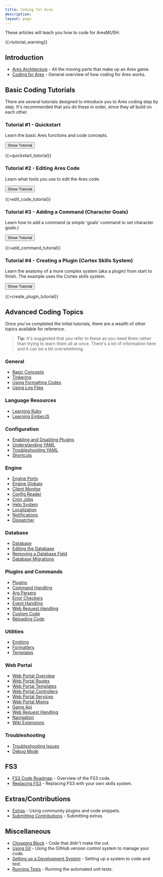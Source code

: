 ```yaml
---
title: Coding for Ares
description:
layout: page
---
```


These articles will teach you how to code for AresMUSH.   

{{>tutorial_warning}}

## Introduction

* [Ares Architecture](/tutorials/code/architecture) - All the moving parts that make up an Ares game.
* [Coding for Ares](/tutorials/code/overview) - General overview of how coding for Ares works.

## Basic Coding Tutorials

There are several tutorials designed to introduce you to Ares coding step by step.  It's recommended that you do these in order, since they all build on each other.

### Tutorial #1 - Quickstart

Learn the basic Ares functions and code concepts.

<button data-toggle="collapse" data-target="#quickstart" class="btn btn-info">Show Tutorial</button>

<div id="quickstart" class="collapse">
{{>quickstart_tutorial}}
</div>

### Tutorial #2 - Editing Ares Code

Learn what tools you use to edit the Ares code.

<button data-toggle="collapse" data-target="#edit-code" class="btn btn-info">Show Tutorial</button>

<div id="edit-code" class="collapse">
{{>edit_code_tutorial}}
</div>

### Tutorial #3 - Adding a Command (Character Goals)

Learn how to add a command (a simple 'goals' command to set character goals.)

<button data-toggle="collapse" data-target="#add-cmd" class="btn btn-info">Show Tutorial</button>

<div id="add-cmd" class="collapse">
{{>add_command_tutorial}}
</div>

### Tutorial #4 - Creating a Plugin (Cortex Skills System)

Learn the anatomy of a more complex system (aka a plugin) from start to finish.  The example uses the Cortex skills system.

<button data-toggle="collapse" data-target="#create-plugin" class="btn btn-info">Show Tutorial</button>

<div id="create-plugin" class="collapse">
{{>create_plugin_tutorial}}
</div>

## Advanced Coding Topics

Once you've completed the initial tutorials, there are a wealth of other topics available for reference. 

> <i class="fa fa-info-circle"></i> **Tip:** It's suggested that you refer to these as you need them rather than trying to learn them all at once.  There's a lot of information here and it can be a bit overwhelming.

### General

* [Basic Concepts](/tutorials/code/concepts)
* [Tinkering](/tutorials/code/tinker)
* [Using Formatting Codes](/tutorials/code/formatting)
* [Using Log Files](/tutorials/code/logs)

### Language Resources

* [Learning Ruby](/tutorials/code/ruby)
* [Learning EmberJS](/tutorials/code/ember)

### Configuration

* [Enabling and Disabling Plugins](/tutorials/config/plugins)
* [Understanding YAML](/tutorials/code/yaml)
* [Troubleshooting YAML](/tutorials/code/troubleshooting-yaml)
* [Shortcuts](/tutorials/code/shortcuts)

### Engine

* [Engine Ports](/tutorials/code/ports)
* [Engine Globals](/tutorials/code/globals)
* [Client Monitor](/tutorials/code/client-monitor)
* [Config Reader](/tutorials/code/config-reader)
* [Cron Jobs](/tutorials/code/cron)
* [Help System](/tutorials/code/help)
* [Localization](/tutorials/code/localization)
* [Notifications](/tutorials/code/notifications)
* [Dispatcher](/tutorials/code/dispatcher)

### Database

* [Database](/tutorials/code/database)
* [Editing the Database](/tutorials/code/edit-database)
* [Removing a Database Field](/tutorials/code/remove-field)
* [Database Migrations](/tutorials/code/db-imgration)

### Plugins and Commands

* [Plugins](/tutorials/code/plugins)
* [Command Handling](/tutorials/code/commands)
* [Arg Parsers](/tutorials/code/arg-parsers)
* [Error Checkers](/tutorials/code/error-checkers)
* [Event Handling](/tutorials/code/events)
* [Web Request Handling](/tutorials/code/web-requests)
* [Custom Code](/tutorials/code/custom)
* [Reloading Code](/tutorials/code/reload)

### Utilities

* [Emitting](/tutorials/code/emitting)
* [Formatters](/tutorials/code/formatters)
* [Templates](/tutorials/code/templates)

### Web Portal

* [Web Portal Overview](/tutorials/code/web-portal)
* [Web Portal Routes](/tutorials/code/web-routes)
* [Web Portal Templates](/tutorials/code/web-templates)
* [Web Portal Controllers](/tutorials/code/web-controllers)
* [Web Portal Services](/tutorials/code/web-services)
* [Web Portal Mixins](/tutorials/code/web-mixins)
* [Game Api](/tutorials/code/web-game-api)
* [Web Request Handling](/tutorials/code/web-requests)
* [Navigation](/tutorials/code/web-nav)
* [Wiki Extensions](/tutorials/code/wiki-extensions)

### Troubleshooting

* [Troubleshooting Issues](/tutorials/code/troubleshooting)
* [Debug Mode](/tutorials/code/debug-mode)

## FS3

* [FS3 Code Roadmap](/tutorials/code/fs3-roadmap) - Overview of the FS3 code.
* [Replacing FS3](/tutorials/code/replacing-fs3) - Replacing FS3 with your own skills system.

## Extras/Contributions

* [Extras](/tutorials/code/extras) - Using community plugins and code snippets.
* [Submitting Contributions](/tutorials/code/extra-contribs) - Submitting extras.

## Miscellaneous

* [Chopping Block](/tutorials/code/chopping-block) - Code that didn't make the cut.
* [Using Git](/tutorials/code/git) - Using the GitHub version control system to manage your code.
* [Setting up a Development System](/tutorials/code/dev-tools) - Setting up a system to code and test.
* [Running Tests](/tutorials/code/tests) - Running the automated unit tests.
